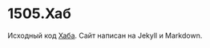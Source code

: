 # 1505.Хаб

Исходный код [Хаба](https://gym1505.github.io/hub/). Сайт написан на Jekyll и Markdown.
